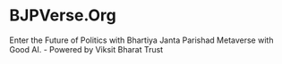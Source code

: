 # BJPVerse.Org
Enter the Future of Politics with Bhartiya Janta Parishad Metaverse with Good AI. - Powered by Viksit Bharat Trust

